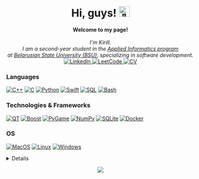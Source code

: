 <h1 align="center">Hi, guys! <img src="https://github-production-user-asset-6210df.s3.amazonaws.com/24524555/238178097-766d336d-b87d-44ba-807c-c51de2bc6b4d.gif" width="28px" alt="👋"></h1>

<p align="center">
    <b>Welcome to my page!</b><br><br>
    <i>
        I'm Kirill.<br>
        I am a second-year student in the <a href="https://fpmi.bsu.by/en/main.aspx">Applied Informatics program</a><br> at <a href="https://bsu.by/en/"> Belarusian State University (BSU)</a>, specializing in software development.
    </i><br>
    <a href="https://www.linkedin.com/in/Kirill-zavadsky-13a76a221/">
        <img src="https://img.shields.io/badge/LinkedIn-blue?style=flat-square&logo=linkedin" alt="LinkedIn">
    </a>
    <a href="https://leetcode.com/kiriller_102/">
        <img src="https://img.shields.io/badge/LeetCode-blue?style=flat-square&logo=LeetCode" alt="LeetCode">
    </a>
    <a href="https://github.com/Kiriller102/CV">
        <img src="https://img.shields.io/badge/CV-blue?style=flat-square" alt="CV">
    </a>
</p>

### Languages
[![C++](https://img.shields.io/badge/c++-black?style=for-the-badge&logo=cplusplus)](https://github.com/Kiriller102)
[![C](https://img.shields.io/badge/c-black?style=for-the-badge&logo=c)](https://github.com/Kiriller102)
[![Python](https://img.shields.io/badge/python-black?style=for-the-badge&logo=python)](https://github.com/Kiriller102)
[![Swift](https://img.shields.io/badge/swift-black?style=for-the-badge&logo=swift)](https://github.com/Kiriller102)
[![SQL](https://img.shields.io/badge/sql-black?style=for-the-badge&logo=mysql)](https://github.com/Kiriller102)
[![Bash](https://img.shields.io/badge/bash-black?style=for-the-badge&logo=gnu-bash&logoColor=white)](https://github.com/Kiriller102)

### Technologies & Frameworks
[![QT](https://img.shields.io/badge/QT-black?style=for-the-badge&logo=QT)](https://github.com/Kiriller102)
[![Boost](https://img.shields.io/badge/Boost-black?style=for-the-badge&logo=cplusplus)](https://github.com/Kiriller102)
[![PyGame](https://img.shields.io/badge/PyGame-black?style=for-the-badge&logo=python)](https://github.com/Kiriller102)
[![NumPy](https://img.shields.io/badge/NumPy-black?style=for-the-badge&logo=python)](https://github.com/Kiriller102)
[![SQLite](https://img.shields.io/badge/SQLite-black?style=for-the-badge&logo=SQLite)](https://github.com/Kiriller102)
[![Docker](https://img.shields.io/badge/docker-black?style=for-the-badge&logo=docker)](https://hub.docker.com/u/kiriller102)

### OS
[![MacOS](https://img.shields.io/badge/MacOS-black?style=for-the-badge&logo=apple)](https://github.com/Kiriller102)
[![Linux](https://img.shields.io/badge/linux-black?style=for-the-badge&logo=Linux)](https://github.com/Kiriller102)
[![Windows](https://img.shields.io/badge/Windows-black?style=for-the-badge&logo=Windows)](https://github.com/Kiriller102)

<details>
<p align="center">
  <a href="https://github.com/Kiriller102">
    <img src="http://github-profile-summary-cards.vercel.app/api/cards/profile-details?username=Kiriller102&theme=transparent" />
  </a>
  <a href="https://github.com/Kiriller102">
    <img src="https://github-readme-streak-stats.herokuapp.com/?user=Kiriller102&hide_border=true&card_width=338&theme=transparent" />
  </a>
  <a href="https://github.com/Kiriller102">
    <img src="https://github-readme-stats.vercel.app/api?username=Kiriller102&theme=transparent&hide=issues,contribs&show_icons=true)](https://github.com/meteorych/github-readme-stats" />
  </a>
  <a href="https://github.com/Kiriller102">
    <img src="http://github-profile-summary-cards.vercel.app/api/cards/stats?username=Kiriller102&theme=transparent" />
  </a>
  <a href="https://github.com/Kiriller102">
    <img src="https://github-readme-stats.vercel.app/api/top-langs/?username=Kiriller102&langs_count=10&exclude_repo=&hide=jupyter%20notebook,vim%20script,cmake,makefile,batchfile,emacs%20lisp,css,html&layout=default&card_width=699&hide_border=true&theme=transparent" />
  </a>
</p>
</details>

<p align="center">
  <a href="https://github.com/Kiriller102">
    <img src="https://komarev.com/ghpvc/?username=Kiriller102&color=blue&style=flat)" />
  </a>
</p>